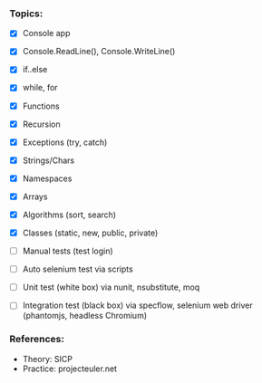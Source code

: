 ### Topics:
- [x] Console app
- [x] Console.ReadLine(), Console.WriteLine()
- [x] if..else
- [x] while, for
- [x] Functions
- [x] Recursion
- [x] Exceptions (try, catch)
- [x] Strings/Chars
- [x] Namespaces
- [x] Arrays
- [x] Algorithms (sort, search)
- [x] Classes (static, new, public, private)
- [ ] Manual tests (test login)
- [ ] Auto selenium test via scripts
- [ ] Unit test (white box) via nunit, nsubstitute, moq
- [ ] Integration test (black box) via specflow, selenium web driver (phantomjs, headless Chromium)



### References:
* Theory: SICP
* Practice: projecteuler.net


